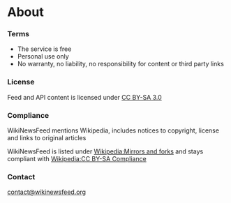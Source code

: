 # About

### Terms

- The service is free
- Personal use only
- No warranty, no liability, no responsibility for content or third party links

### License

Feed and API content is licensed under [CC BY-SA 3.0](https://creativecommons.org/licenses/by-sa/3.0/)

### Compliance

WikiNewsFeed mentions Wikipedia, includes notices to copyright, license and links to original articles

WikiNewsFeed is listed under [Wikipedia:Mirrors and forks](https://en.wikipedia.org/wiki/Wikipedia:Mirrors_and_forks/VWXYZ#WikiNewsFeed) and stays compliant with [Wikipedia:CC BY-SA Compliance](https://en.wikipedia.org/wiki/Wikipedia:CC_BY-SA_Compliance)

### Contact

contact@wikinewsfeed.org

